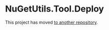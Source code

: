 # NuGetUtils.Tool.Deploy

This project has moved [to another repository](https://github.com/stazz/NuGetUtils/tree/develop/Source/NuGetUtils.Tool.Deploy).
